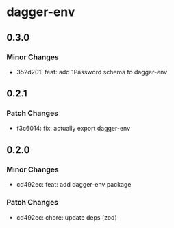 # dagger-env

## 0.3.0

### Minor Changes

- 352d201: feat: add 1Password schema to dagger-env

## 0.2.1

### Patch Changes

- f3c6014: fix: actually export dagger-env

## 0.2.0

### Minor Changes

- cd492ec: feat: add dagger-env package

### Patch Changes

- cd492ec: chore: update deps (zod)
